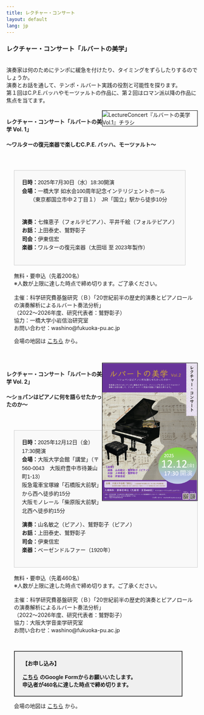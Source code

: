 ```yaml
---
title: レクチャー・コンサート
layout: default
lang: jp
---
```



###  **レクチャー・コンサート「ルバートの美学」**<br>
<br>
演奏家は何のためにテンポに緩急を付けたり、タイミングをずらしたりするのでしょうか。<br>
演奏とお話を通して、テンポ・ルバート実践の役割と可能性を探ります。<br>
第１回はC.P.E.バッハやモーツァルトの作品に、第２回はロマン派以降の作品に焦点を当てます。<br>
<br>

<a target="_blank" href="https://github.com/user-attachments/assets/42df51d4-abb5-4505-a3a1-f263af82a6e5">
  <img src="https://github.com/user-attachments/assets/42df51d4-abb5-4505-a3a1-f263af82a6e5"
       alt="LectureConcert『ルバートの美学 Vol.1』チラシ"
       style="float:right; width:250px; border:1px solid black;">
</a>

####  **レクチャー・コンサート「ルバートの美学 Vol. 1」**<br>
####    〜ワルターの復元楽器で楽しむC.P.E. バッハ、モーツァルト〜<br>

<div style="padding-top:40px; padding-left: 20px">


<style>
  .event-box {
    border: 1px solid #ccc;
    padding: 20px;
    width: fit-content;
    font-family: sans-serif;
    line-height: 1.6;
    background-color: #f9f9f9;
  }
</style>

<div class="event-box">
  <strong>日時：</strong>2025年7月30日（水）18:30開演<br>
  <strong>会場：</strong>一橋大学 如水会100周年記念インテリジェントホール<br>
　　（東京都国立市中２丁目１）　JR「国立」駅から徒歩10分<br><br>

  <strong>演奏：</strong>七條恵子（フォルテピアノ）、平井千絵（フォルテピアノ）<br>
  <strong>お話：</strong>上田泰史、鷲野彰子<br>
  <strong>司会：</strong>伊東信宏<br>
  <strong>楽器：</strong>ワルターの復元楽器（太田垣 至 2023年製作）<br>
</div>


<br>
無料・要申込（先着200名）<br>
※人数が上限に達した時点で締め切ります。ご了承ください。<br>
<br>
主催：科学研究費基盤研究（Ｂ）「20世紀前半の歴史的演奏とピアノロールの演奏解析によるルバート奏法分析」<br>
（2022～2026年度、研究代表者：鷲野彰子）<br>
協力：一橋大学小岩信治研究室<br>
お問い合わせ：washino@fukuoka-pu.ac.jp<br>
<p>
  会場の地図は <a href="https://www.google.com/maps?q=一橋大学+如水会百周年記念インテリジェントホール" target="_blank" rel="noopener noreferrer"><u>こちら</u></a> から。
</p>
</div>

   <br>
   <br>
<a target="_blank" href="https://raw.githubusercontent.com/akikowashino/akikowashino.github.io/main/assets/LectureConcert-Vol2.png">
  <img src="https://raw.githubusercontent.com/akikowashino/akikowashino.github.io/main/assets/LectureConcert-Vol2.png"
       alt="LectureConcert『ルバートの美学 Vol.2』チラシ"
       style="float:right; width:250px; border:1px solid black;">
</a>
   
####  **レクチャー・コンサート「ルバートの美学 Vol. 2」**<br>
####    〜ショパンはピアノに何を語らせたかったのか〜<br>

<div style="padding-top:40px; padding-left: 20px">

<style>
  .event-box {
    border: 1px solid #ccc;
    padding: 20px;
    width: fit-content;
    font-family: sans-serif;
    line-height: 1.6;
    background-color: #f9f9f9;
  }
</style>

<div class="event-box">
  <strong>日時：</strong>2025年12月12日（金）17:30開演<br>
  <strong>会場：</strong>大阪大学会館「講堂」（〒560-0043　大阪府豊中市待兼山町1-13）<br>
  阪急電車宝塚線「石橋阪大前駅」から西へ徒歩約15分<br>
  大阪モノレール「柴原阪大前駅」北西へ徒歩約15分<br>

  <strong>演奏：</strong>山名敏之（ピアノ）、鷲野彰子（ピアノ）<br>
  <strong>お話：</strong>上田泰史、鷲野彰子<br>
  <strong>司会：</strong>伊東信宏<br>
  <strong>楽器：</strong>ベーゼンドルファー（1920年）<br>
</div>

<br>
無料・要申込（先着460名）<br>
※人数が上限に達した時点で締め切ります。ご了承ください。<br>
<br>
主催：科学研究費基盤研究（Ｂ）「20世紀前半の歴史的演奏とピアノロールの演奏解析によるルバート奏法分析」<br>
（2022～2026年度、研究代表者：鷲野彰子）<br>
協力：大阪大学音楽学研究室<br>
お問い合わせ：washino@fukuoka-pu.ac.jp<br>

<style>
  .application-box {
    border: 2px solid #444;
    padding: 20px;
    font-family: sans-serif;
    font-weight: 600;
    background-color: #f0f0f0;
    max-width: 400px;
    margin-top: 45px;
  }
</style>

<div class="application-box">
  【お申し込み】<br>
  <br>
  <a href="https://docs.google.com/forms/d/e/1FAIpQLSeAKiLQ4Qz5zP9YD6mgF3vJcijoxwDQcVfftgjJXaLBkytl_g/viewform?usp=sharing&ouid=117442073187484349255" target="_blank" rel="noopener noreferrer"><u> こちら</u></a> のGoogle Formからお願いいたします。<br> 申込者が460名に達した時点で締め切ります。
</div>


<p>
  会場の地図は <a href="https://maps.app.goo.gl/uTtsiuPTCKFhhPMo7" target="_blank" rel="noopener noreferrer"><u>こちら</u></a> から。
</p>



 <br>


